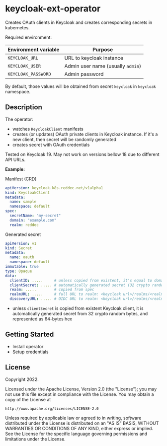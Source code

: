# keycloak-ext-operator

Creates OAuth clients in Keycloak and creates corresponding secrets in kubernetes.

Required environment:

| Environment variable  | Purpose                           |
|-----------------------|-----------------------------------|
| `KEYCLOAK_URL`        | URL to keycloak instance          |
| `KEYCLOAK_USER`       | Admin user name (usually `admin`) |
| `KEYCLOAK_PASSWORD`   | Admin password                    |

By default, those values will be obtained from secret `keycloak` in `keycloak` namespace.

## Description

The operator:

- watches `KeycloakClient` manifests
- creates (or updates) OAuth private clients in Keycloak instance. If it's a new client, then secret will be randomly
  generated
- creates secret with OAuth credentials

Tested on Keycloak 19. May not work on versions bellow 18 due to different API URLs.

**Example:**

Manifest (CRD)

```yaml
apiVersion: keycloak.k8s.reddec.net/v1alpha1
kind: KeycloakClient
metadata:
  name: sample
  namespace: default
spec:
  secretName: "my-secret"
  domain: "example.com"
  realm: reddec
```

Generated secret

```yaml
apiVersion: v1
kind: Secret
metadata:
  name: oauth
  namespace: default
immutable: true
type: Opaque
data:
  clientID: .....     # unless copied from existent, it's equal to domain name
  clientSecret: ..... # automatically generated secret (32 crypto random bytes represented as 64-bytes hex) or copied from existent client definition from keycloak.
  realm: .....        # copied from spec
  realmURL: .....     # full URL to realm: <keycloak url>/realms/<realm>
  discoveryURL: ..... # OIDC URL to realm: <keycloak url>/realms/<realm>/.well-known/openid-configuration
```

* unless `clientSecret` is copied from existent Keycloak client, it is automatically generated secret from 32 crypto
  random bytes, and represented as 64-bytes hex

## Getting Started

* Install operator
* Setup credentials

## License

Copyright 2022.

Licensed under the Apache License, Version 2.0 (the "License");
you may not use this file except in compliance with the License.
You may obtain a copy of the License at

    http://www.apache.org/licenses/LICENSE-2.0

Unless required by applicable law or agreed to in writing, software
distributed under the License is distributed on an "AS IS" BASIS,
WITHOUT WARRANTIES OR CONDITIONS OF ANY KIND, either express or implied.
See the License for the specific language governing permissions and
limitations under the License.


